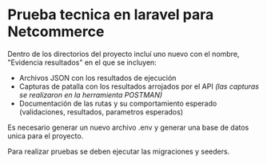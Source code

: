 # Prueba tecnica en laravel para Netcommerce

Dentro de los directorios del proyecto incluí uno nuevo con el nombre, "Evidencia resultados" en el que se incluyen:
- Archivos JSON con los resultados de ejecución
- Capturas de patalla con los resultados arrojados por el API _(las capturas se realizaron en la herramienta POSTMAN)_
- Documentación de las rutas y su comportamiento esperado (validaciones, resultados, parametros esperados)

Es necesario generar un nuevo archivo .env y generar una base de datos unica para el proyecto.

Para realizar pruebas se deben ejecutar las migraciones y seeders.

